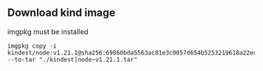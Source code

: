 ## Download kind image
imgpkg must be installed
```
imgpkg copy -i kindest/node:v1.21.1@sha256:69860bda5563ac81e3c0057d654b5253219618a22ec3a346306239bba8cfa1a6 --to-tar "./kindest]node~v1.21.1.tar"
```
